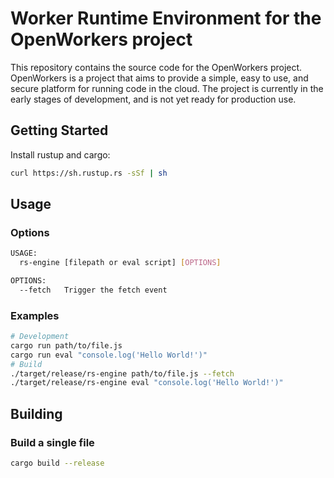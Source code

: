 # Worker Runtime Environment for the OpenWorkers project

This repository contains the source code for the OpenWorkers project. OpenWorkers is a project that aims to provide a simple, easy to use, and secure platform for running code in the cloud. The project is currently in the early stages of development, and is not yet ready for production use.

## Getting Started

Install rustup and cargo:

```bash
curl https://sh.rustup.rs -sSf | sh
```

## Usage

### Options
```bash
USAGE:
  rs-engine [filepath or eval script] [OPTIONS]

OPTIONS:
  --fetch   Trigger the fetch event
```

### Examples
```bash
# Development
cargo run path/to/file.js
cargo run eval "console.log('Hello World!')"
# Build
./target/release/rs-engine path/to/file.js --fetch
./target/release/rs-engine eval "console.log('Hello World!')"
```

## Building

### Build a single file
```bash
cargo build --release
```
